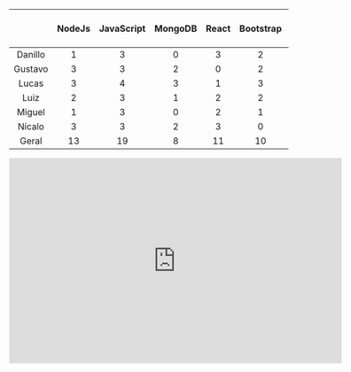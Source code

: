 ||NodeJs|JavaScript|MongoDB|React|Bootstrap|CSS|HTML|Docker|Git|Estratégia ágil|Score do Membro|
|:---:|:---:|:---:|:---:|:---:|:---:|:---:|:---:|:---:|:---:|:---:|:---:|
|Danillo|1|3|0|3|2|4|4|1|4|4|26|
|Gustavo|3|3|2|0|2|3|4|0|4|3|24|
|Lucas|3|4|3|1|3|4|4|3|4|4|33|
|Luiz|2|3|1|2|2|3|2|1|4|4|24|
|Miguel|1|3|0|2|1|3|3|0|3|4|20|
|Nícalo|3|3|2|3|0|2|3|1|4|4|25|
|Geral|13|19|8|11|10|19|20|6|23|23|

<iframe width="600" height="371" seamless frameborder="0" scrolling="no" src="https://docs.google.com/spreadsheets/d/e/2PACX-1vQ3Ip4WPvsS8QuR5eWcpLOPBcGsNFUXXG9gVXwei4rKu_ecob8kjDY488sGnxvs5nUJfG0JJRmhEGTu/pubchart?oid=960461807&amp;format=interactive"></iframe>